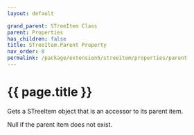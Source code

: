 ```yaml
---
layout: default

grand_parent: STreeItem Class
parent: Properties
has_children: false
title: STreeItem.Parent Property
nav_order: 8
permalink: /package/extension5/streeitem/properties/parent
---
```

# {{ page.title }}

Gets a STreeItem object that is an accessor to its parent item.

Null if the parent item does not exist.